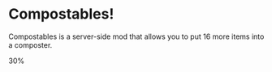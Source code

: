 # Compostables!

Compostables is a server-side mod that allows you to put 16 more items into a composter.

30%
